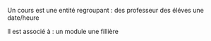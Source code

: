 Un cours est une entité regroupant :
    des professeur
    des éléves
    une date/heure
    
Il est associé à :
    un module
    une fillière
